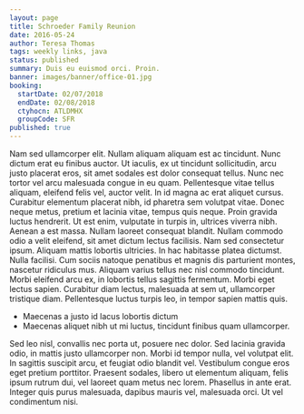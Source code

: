 ```yaml
---
layout: page
title: Schroeder Family Reunion
date: 2016-05-24
author: Teresa Thomas
tags: weekly links, java
status: published
summary: Duis eu euismod orci. Proin.
banner: images/banner/office-01.jpg
booking:
  startDate: 02/07/2018
  endDate: 02/08/2018
  ctyhocn: ATLDMHX
  groupCode: SFR
published: true
---
```

Nam sed ullamcorper elit. Nullam aliquam aliquam est ac tincidunt. Nunc dictum erat eu finibus auctor. Ut iaculis, ex ut tincidunt sollicitudin, arcu justo placerat eros, sit amet sodales est dolor consequat tellus. Nunc nec tortor vel arcu malesuada congue in eu quam. Pellentesque vitae tellus aliquam, eleifend felis vel, auctor velit. In id magna ac erat aliquet cursus. Curabitur elementum placerat nibh, id pharetra sem volutpat vitae. Donec neque metus, pretium et lacinia vitae, tempus quis neque. Proin gravida luctus hendrerit. Ut est enim, vulputate in turpis in, ultrices viverra nibh. Aenean a est massa. Nullam laoreet consequat blandit. Nullam commodo odio a velit eleifend, sit amet dictum lectus facilisis.
Nam sed consectetur ipsum. Aliquam mattis lobortis ultricies. In hac habitasse platea dictumst. Nulla facilisi. Cum sociis natoque penatibus et magnis dis parturient montes, nascetur ridiculus mus. Aliquam varius tellus nec nisl commodo tincidunt. Morbi eleifend arcu ex, in lobortis tellus sagittis fermentum. Morbi eget lectus sapien. Curabitur diam lectus, malesuada at sem ut, ullamcorper tristique diam. Pellentesque luctus turpis leo, in tempor sapien mattis quis.

* Maecenas a justo id lacus lobortis dictum
* Maecenas aliquet nibh ut mi luctus, tincidunt finibus quam ullamcorper.

Sed leo nisl, convallis nec porta ut, posuere nec dolor. Sed lacinia gravida odio, in mattis justo ullamcorper non. Morbi id tempor nulla, vel volutpat elit. In sagittis suscipit arcu, et feugiat odio blandit vel. Vestibulum congue eros eget pretium porttitor. Praesent sodales, libero ut elementum aliquam, felis ipsum rutrum dui, vel laoreet quam metus nec lorem. Phasellus in ante erat. Integer quis purus malesuada, dapibus mauris vel, malesuada orci. Ut vel condimentum nisi.
